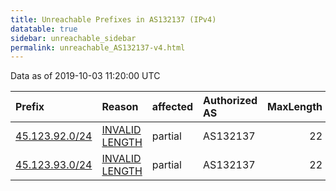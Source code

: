 ```yaml
---
title: Unreachable Prefixes in AS132137 (IPv4)
datatable: true
sidebar: unreachable_sidebar
permalink: unreachable_AS132137-v4.html
---
```


Data as of 2019-10-03 11:20:00 UTC


<div class="datatable-begin"></div>

| Prefix                                                 | Reason                                                                                                    | affected   | Authorized AS   |   MaxLength | Anchor                                       |   unreachable /24s |
|:-------------------------------------------------------|:----------------------------------------------------------------------------------------------------------|:-----------|:----------------|------------:|:---------------------------------------------|-------------------:|
| [45.123.92.0/24](https://stat.ripe.net/45.123.92.0/24) | [INVALID LENGTH](https://rpki-validator.ripe.net/announcement-preview?asn=AS132137&prefix=45.123.92.0/24) | partial    | AS132137        |          22 | [APNIC](unreachable_APNIC_RPKI_Root-v4.html) |                  1 |
| [45.123.93.0/24](https://stat.ripe.net/45.123.93.0/24) | [INVALID LENGTH](https://rpki-validator.ripe.net/announcement-preview?asn=AS132137&prefix=45.123.93.0/24) | partial    | AS132137        |          22 | [APNIC](unreachable_APNIC_RPKI_Root-v4.html) |                  1 |

<div class="datatable-end"></div>